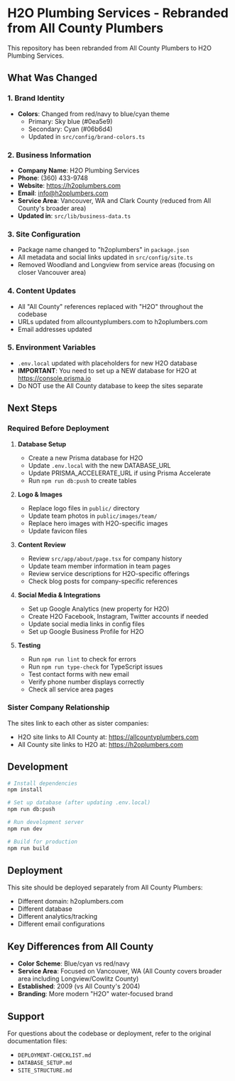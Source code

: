# H2O Plumbing Services - Rebranded from All County Plumbers

This repository has been rebranded from All County Plumbers to H2O Plumbing Services.

## What Was Changed

### 1. Brand Identity
- **Colors**: Changed from red/navy to blue/cyan theme
  - Primary: Sky blue (#0ea5e9)
  - Secondary: Cyan (#06b6d4)
  - Updated in `src/config/brand-colors.ts`

### 2. Business Information
- **Company Name**: H2O Plumbing Services
- **Phone**: (360) 433-9748
- **Website**: https://h2oplumbers.com
- **Email**: info@h2oplumbers.com
- **Service Area**: Vancouver, WA and Clark County (reduced from All County's broader area)
- **Updated in**: `src/lib/business-data.ts`

### 3. Site Configuration
- Package name changed to "h2oplumbers" in `package.json`
- All metadata and social links updated in `src/config/site.ts`
- Removed Woodland and Longview from service areas (focusing on closer Vancouver area)

### 4. Content Updates
- All "All County" references replaced with "H2O" throughout the codebase
- URLs updated from allcountyplumbers.com to h2oplumbers.com
- Email addresses updated

### 5. Environment Variables
- `.env.local` updated with placeholders for new H2O database
- **IMPORTANT**: You need to set up a NEW database for H2O at https://console.prisma.io
- Do NOT use the All County database to keep the sites separate

## Next Steps

### Required Before Deployment

1. **Database Setup**
   - Create a new Prisma database for H2O
   - Update `.env.local` with the new DATABASE_URL
   - Update PRISMA_ACCELERATE_URL if using Prisma Accelerate
   - Run `npm run db:push` to create tables

2. **Logo & Images**
   - Replace logo files in `public/` directory
   - Update team photos in `public/images/team/`
   - Replace hero images with H2O-specific images
   - Update favicon files

3. **Content Review**
   - Review `src/app/about/page.tsx` for company history
   - Update team member information in team pages
   - Review service descriptions for H2O-specific offerings
   - Check blog posts for company-specific references

4. **Social Media & Integrations**
   - Set up Google Analytics (new property for H2O)
   - Create H2O Facebook, Instagram, Twitter accounts if needed
   - Update social media links in config files
   - Set up Google Business Profile for H2O

5. **Testing**
   - Run `npm run lint` to check for errors
   - Run `npm run type-check` for TypeScript issues
   - Test contact forms with new email
   - Verify phone number displays correctly
   - Check all service area pages

### Sister Company Relationship

The sites link to each other as sister companies:
- H2O site links to All County at: https://allcountyplumbers.com
- All County site links to H2O at: https://h2oplumbers.com

## Development

```bash
# Install dependencies
npm install

# Set up database (after updating .env.local)
npm run db:push

# Run development server
npm run dev

# Build for production
npm run build
```

## Deployment

This site should be deployed separately from All County Plumbers:
- Different domain: h2oplumbers.com
- Different database
- Different analytics/tracking
- Different email configurations

## Key Differences from All County

- **Color Scheme**: Blue/cyan vs red/navy
- **Service Area**: Focused on Vancouver, WA (All County covers broader area including Longview/Cowlitz County)
- **Established**: 2009 (vs All County's 2004)
- **Branding**: More modern "H2O" water-focused brand

## Support

For questions about the codebase or deployment, refer to the original documentation files:
- `DEPLOYMENT-CHECKLIST.md`
- `DATABASE_SETUP.md`
- `SITE_STRUCTURE.md`
